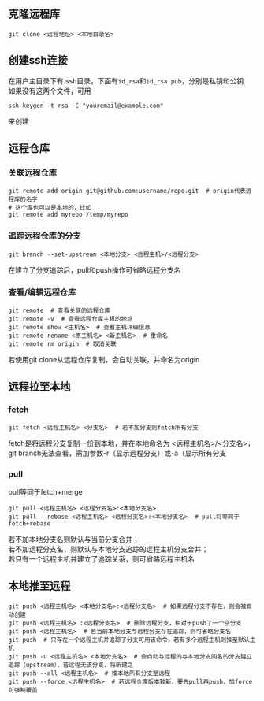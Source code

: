 ## 克隆远程库
```
git clone <远程地址> <本地目录名>
```
## 创建ssh连接
在用户主目录下有.ssh目录，下面有`id_rsa`和`id_rsa.pub`，分别是私钥和公钥  
如果没有这两个文件，可用
```
ssh-keygen -t rsa -C "youremail@example.com"
```
来创建

## 远程仓库
### 关联远程仓库
```
git remote add origin git@github.com:username/repo.git  # origin代表远程库的名字
# 这个库也可以是本地的，比如
git remote add myrepo /temp/myrepo
```
### 追踪远程仓库的分支
```
git branch --set-upstream <本地分支> <远程主机>/<远程分支>
```
在建立了分支追踪后，pull和push操作可省略远程分支名

### 查看/编辑远程仓库
```
git remote  # 查看关联的远程仓库
git remote -v  # 查看远程仓库主机的地址
git remote show <主机名>  # 查看主机详细信息
git remote rename <原主机名> <新主机名>  # 重命名
git remote rm origin  # 取消关联
```
若使用git clone从远程仓库复制，会自动关联，并命名为origin

## 远程拉至本地
### fetch
```
git fetch <远程主机名> <分支名>  # 若不加分支则fetch所有分支
```
fetch是将远程分支复制一份到本地，并在本地命名为 <远程主机名>/<分支名>，git branch无法查看，需加参数-r（显示远程分支）或-a（显示所有分支

### pull
pull等同于fetch+merge
```
git pull <远程主机名> <远程分支名>:<本地分支名>
git pull --rebase <远程主机名> <远程分支名>:<本地分支名>  # pull将等同于fetch+rebase
```
若不加本地分支名则默认与当前分支合并；  
若不加远程分支名，则默认与本地分支追踪的远程主机分支合并；   
若只有一个远程主机并建立了追踪关系，则可省略远程主机名  

## 本地推至远程
```
git push <远程主机名> <本地分支名>:<远程分支名>  # 如果远程分支不存在，则会被自动创建
git push <远程主机名> :<远程分支名>  # 删除远程分支，相对于push了一个空分支
git push <远程主机名>  # 若当前本地分支与远程分支存在追踪，则可省略分支名
git push  # 只存在一个远程主机并追踪了分支可用该命令，若有多个远程主机则推至默认主机
git push -u <远程主机名> <本地分支名>  # 会自动与远程的与本地分支同名的分支建立追踪（upstream），若远程无该分支，将新建之
git push --all <远程主机名>  # 推本地所有分支至远程
git push --force <远程主机名>  # 若远程仓库版本较新，要先pull再push，加force可强制覆盖 
```